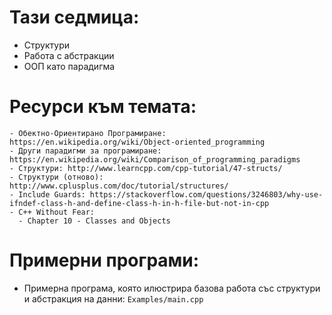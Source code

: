 # Тази седмица:
  - Структури
  - Работа с абстракции
  - ООП като парадигма

# Ресурси към темата:
    - Обектно-Ориентирано Програмиране: https://en.wikipedia.org/wiki/Object-oriented_programming
    - Други парадигми за програмиране: https://en.wikipedia.org/wiki/Comparison_of_programming_paradigms
    - Структури: http://www.learncpp.com/cpp-tutorial/47-structs/
    - Структури (отново): http://www.cplusplus.com/doc/tutorial/structures/
    - Include Guards: https://stackoverflow.com/questions/3246803/why-use-ifndef-class-h-and-define-class-h-in-h-file-but-not-in-cpp
    - C++ Without Fear: 
      - Chapter 10 - Classes and Objects
# Примерни програми:
   * Примерна програма, която илюстрира базова работа със структури и абстракция на данни:
        `Examples/main.cpp`
